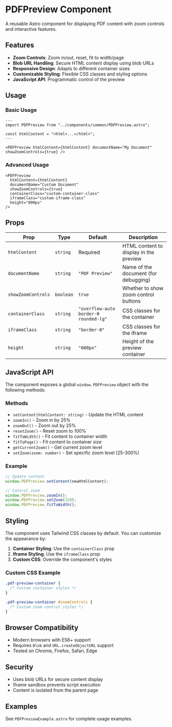 # PDFPreview Component

A reusable Astro component for displaying PDF content with zoom controls and interactive features.

## Features

- **Zoom Controls**: Zoom in/out, reset, fit to width/page
- **Blob URL Handling**: Secure HTML content display using blob URLs
- **Responsive Design**: Adapts to different container sizes
- **Customizable Styling**: Flexible CSS classes and styling options
- **JavaScript API**: Programmatic control of the preview

## Usage

### Basic Usage

```astro
---
import PDFPreview from "../components/common/PDFPreview.astro";

const htmlContent = "<html>...</html>";
---

<PDFPreview htmlContent={htmlContent} documentName="My Document" showZoomControls={true} />
```

### Advanced Usage

```astro
<PDFPreview
  htmlContent={htmlContent}
  documentName="Custom Document"
  showZoomControls={true}
  containerClass="custom-container-class"
  iframeClass="custom-iframe-class"
  height="800px"
/>
```

## Props

| Prop               | Type      | Default                               | Description                            |
| ------------------ | --------- | ------------------------------------- | -------------------------------------- |
| `htmlContent`      | `string`  | Required                              | HTML content to display in the preview |
| `documentName`     | `string`  | `"PDF Preview"`                       | Name of the document (for debugging)   |
| `showZoomControls` | `boolean` | `true`                                | Whether to show zoom control buttons   |
| `containerClass`   | `string`  | `"overflow-auto border-0 rounded-lg"` | CSS classes for the container          |
| `iframeClass`      | `string`  | `"border-0"`                          | CSS classes for the iframe             |
| `height`           | `string`  | `"600px"`                             | Height of the preview container        |

## JavaScript API

The component exposes a global `window.PDFPreview` object with the following methods:

### Methods

- `setContent(htmlContent: string)` - Update the HTML content
- `zoomIn()` - Zoom in by 25%
- `zoomOut()` - Zoom out by 25%
- `resetZoom()` - Reset zoom to 100%
- `fitToWidth()` - Fit content to container width
- `fitToPage()` - Fit content to container size
- `getCurrentZoom()` - Get current zoom level
- `setZoom(zoom: number)` - Set specific zoom level (25-300%)

### Example

```javascript
// Update content
window.PDFPreview.setContent(newHtmlContent);

// Control zoom
window.PDFPreview.zoomIn();
window.PDFPreview.setZoom(150);
window.PDFPreview.fitToWidth();
```

## Styling

The component uses Tailwind CSS classes by default. You can customize the appearance by:

1. **Container Styling**: Use the `containerClass` prop
2. **Iframe Styling**: Use the `iframeClass` prop
3. **Custom CSS**: Override the component's styles

### Custom CSS Example

```css
.pdf-preview-container {
  /* Custom container styles */
}

.pdf-preview-container #zoomControls {
  /* Custom zoom control styles */
}
```

## Browser Compatibility

- Modern browsers with ES6+ support
- Requires `Blob` and `URL.createObjectURL` support
- Tested on Chrome, Firefox, Safari, Edge

## Security

- Uses blob URLs for secure content display
- Iframe sandbox prevents script execution
- Content is isolated from the parent page

## Examples

See `PDFPreviewExample.astro` for complete usage examples.
